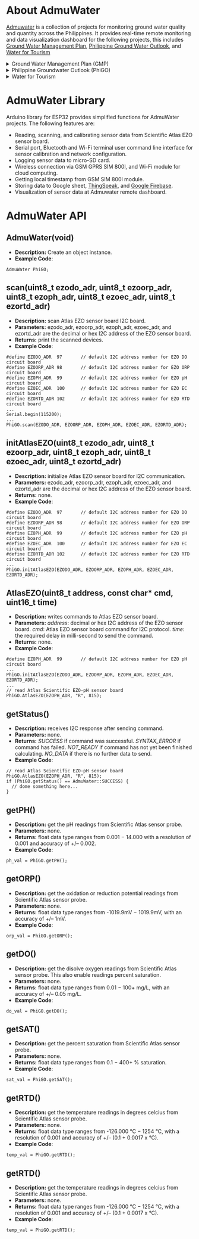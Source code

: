 # About AdmuWater
[Admuwater](https://admuwater.com/) is a collection of projects for monitoring ground water quality and quantity across the Philippines. It provides real-time remote monitoring and data visualization dashboard for the following projects, this includes [Ground Water Management Plan](https://admuwater.com/gmp), [Philippine Ground Water Outlook](https://admuwater.com/phigo), and [Water for Tourism](https://admuwater.com/wft)

<details>
<summary>Ground Water Management Plan (GMP)</summary>
The GMP project is funded by National Water Resources Board (NWRB) and DOST- Philippine Council for Industry, Energy, and Emerging Technology Research and Development (PCIEERD). This project is spearheaded by Ateneo de Manila University (ADMU), Departments of Environmental Science (ES) and Electronics, Computer, and Communications Engineering (ECCE) in collaboration with NWRB, DOST-PCIEERD, DOST-PAGASA and Ateneo de Zamboanga University (ADZU). Real time monitoring of water level and quality thru installation of telemetry sensors shall be done in various areas in Zamboanga, Iloilo, Cagayan de Oro, Metro Manila and its surrounding areas. This project is headed by Maria Aileen Leah G. Guzman, Ph.D, Assistant Professor from the Department of Environmental Science.
</details>

<details>
<summary>Philippine Groundwater Outlook (PhiGO)</summary>
The PhiGO is a three-year collaborative project led by Andrew Barkwith, Ph.D. from the British Geological Survey (BGS) and Ma. Aileen Leah G. Guzman, Ph.D. from the Ateneo de Manila University (AdMU). This project is funded by the PH-UK Newton Agham Joint S&T Cooperation Program on Understanding the Impacts of Hydrometeorological Hazards in the Philippines

This project is funded by the Natural Environment Research Council (NERC) for its British constituents and by the Department of Science and Technology-Philippine Council for Industry, Energy, and Emerging Technology Research and Development (DOST-PCIEERD) for its Philippine constituents.
</details>

<details>
<summary>Water for Tourism</summary>
The Water for Tourism is headed by Maria AIleen Leah G. Guzman, PhD, Associate Professor and Department Chairperson of Environmental Science, Ateneo de Manila University. The proposed program aims to create a comprehensive water resource assessment and management plan for the Nabaoy River Watershed and Boracay Island through two projects. The project also targets UN SDG 6 which aims to ensure availability and sustainable management of water and sanitation for all.

This program is in response to Executive Order No. 56 (2018). It will be undertaken with member agencies (NWRB, DOST-PCIEERD, DOST-PNRI, DOST-PAGASA) of the Boracay Inter-Agency Task Force (tasked to reverse the degradation of Boracay Island) in collaboration with both local (Ateneo de Manila University and Aklan State University) and international academic institutions (British Geological Survey and Imperial College London).
</details>

# AdmuWater Library
Arduino library for ESP32 provides simplified functions for AdmuWater projects. The following features are:
* Reading, scanning, and calibrating sensor data from Scientific Atlas EZO sensor board.
* Serial port, Bluetooth and Wi-Fi terminal user command line interface for sensor calibration and network configuration.
* Logging sensor data to micro-SD card.
* Wireless connection via GSM GPRS SIM 800l, and Wi-Fi module for cloud computing.
* Getting local timestamp from GSM SIM 800l module.
* Storing data to Google sheet, [ThingSpeak](https://thingspeak.com/), and [Google Firebase](https://firebase.google.com/).
* Visualization of sensor data at Admuwater remote dashboard.

# AdmuWater API
## AdmuWater(void)
* **Description:** Create an object instance.
* **Example Code**:
``` 
AdmuWater PhiGO;
```

## scan(uint8_t ezodo_adr, uint8_t ezoorp_adr, uint8_t ezoph_adr, uint8_t ezoec_adr, uint8_t ezortd_adr)
* **Description:** scan Atlas EZO sensor board I2C board.
* **Parameters:** ezodo_adr, ezoorp_adr, ezoph_adr, ezoec_adr, and ezortd_adr are the decimal or hex I2C address of the EZO sensor board. 
* **Returns:** print the scanned devices.
* **Example Code**:
``` 
#define EZODO_ADR  97       // default I2C address number for EZO DO circuit board
#define EZOORP_ADR 98       // default I2C address number for EZO ORP circuit board
#define EZOPH_ADR  99       // default I2C address number for EZO pH circuit board
#define EZOEC_ADR  100      // default I2C address number for EZO EC circuit board
#define EZORTD_ADR 102      // default I2C address number for EZO RTD circuit board
...
Serial.begin(115200);
...
PhiGO.scan(EZODO_ADR, EZOORP_ADR, EZOPH_ADR, EZOEC_ADR, EZORTD_ADR);
```

## initAtlasEZO(uint8_t ezodo_adr, uint8_t ezoorp_adr, uint8_t ezoph_adr, uint8_t ezoec_adr, uint8_t ezortd_adr)
* **Description:** initialize Atlas EZO sensor board for I2C communication.
* **Parameters:** ezodo_adr, ezoorp_adr, ezoph_adr, ezoec_adr, and ezortd_adr are the decimal or hex I2C address of the EZO sensor board. 
* **Returns:** none.
* **Example Code**:
``` 
#define EZODO_ADR  97       // default I2C address number for EZO DO circuit board
#define EZOORP_ADR 98       // default I2C address number for EZO ORP circuit board
#define EZOPH_ADR  99       // default I2C address number for EZO pH circuit board
#define EZOEC_ADR  100      // default I2C address number for EZO EC circuit board
#define EZORTD_ADR 102      // default I2C address number for EZO RTD circuit board
...
PhiGO.initAtlasEZO(EZODO_ADR, EZOORP_ADR, EZOPH_ADR, EZOEC_ADR, EZORTD_ADR);
```

## AtlasEZO(uint8_t address, const char* cmd, uint16_t time)
* **Description:** writes commands to Atlas EZO sensor board.
* **Parameters:** *address*: decimal or hex I2C address of the EZO sensor board. *cmd*: Atlas EZO sensor board command for I2C protocol. *time*: the required delay in milli-second to send the command.
* **Returns:** none.
* **Example Code**:
``` 
#define EZOPH_ADR  99       // default I2C address number for EZO pH circuit board
...
PhiGO.initAtlasEZO(EZODO_ADR, EZOORP_ADR, EZOPH_ADR, EZOEC_ADR, EZORTD_ADR);
...
// read Atlas Scientific EZO-pH sensor board
PhiGO.AtlasEZO(EZOPH_ADR, "R", 815);
```

## getStatus()
* **Description:** receives I2C response after sending command.
* **Parameters:** none.
* **Returns:** *SUCCESS* if command was successful. *SYNTAX_ERROR* if command has failed. *NOT_READY* if command has not yet been finished calculating. *NO_DATA* if there is no further data to send. 
* **Example Code**:
``` 
// read Atlas Scientific EZO-pH sensor board
PhiGO.AtlasEZO(EZOPH_ADR, "R", 815);
if (PhiGO.getStatus() == AdmuWater::SUCCESS) {
  // dome something here...
}
```

## getPH()
* **Description:** get the pH readings from Scientific Atlas sensor probe.
* **Parameters:** none.
* **Returns:** float data type ranges from 0.001 − 14.000 with a resolution of 0.001 and accuracy of +/– 0.002.
* **Example Code**:
``` 
ph_val = PhiGO.getPH();
```

## getORP()
* **Description:** get the oxidation or reduction potential readings from Scientific Atlas sensor probe.
* **Parameters:** none.
* **Returns:** float data type ranges from -1019.9mV − 1019.9mV, with an accuracy of +/– 1mV.
* **Example Code**:
``` 
orp_val = PhiGO.getORP();
```

## getDO()
* **Description:** get the disolve oxygen readings from Scientific Atlas sensor probe. This also enable readings percent saturation.
* **Parameters:** none.
* **Returns:** float data type ranges from 0.01 − 100+ mg/L, with an accuracy of +/– 0.05 mg/L.
* **Example Code**:
``` 
do_val = PhiGO.getDO();
```

## getSAT()
* **Description:** get the percent saturation from Scientific Atlas sensor probe.
* **Parameters:** none.
* **Returns:** float data type ranges from 0.1 − 400+ % saturation.
* **Example Code**:
``` 
sat_val = PhiGO.getSAT();
```

## getRTD()
* **Description:** get the temperature readings in degrees celcius from Scientific Atlas sensor probe.
* **Parameters:** none.
* **Returns:** float data type ranges from -126.000 °C − 1254 °C, with a resolution of 0.001 and accuracy of +/– (0.1 + 0.0017 x °C).
* **Example Code**:
``` 
temp_val = PhiGO.getRTD();
```

## getRTD()
* **Description:** get the temperature readings in degrees celcius from Scientific Atlas sensor probe.
* **Parameters:** none.
* **Returns:** float data type ranges from -126.000 °C − 1254 °C, with a resolution of 0.001 and accuracy of +/– (0.1 + 0.0017 x °C).
* **Example Code**:
``` 
temp_val = PhiGO.getRTD();
```
